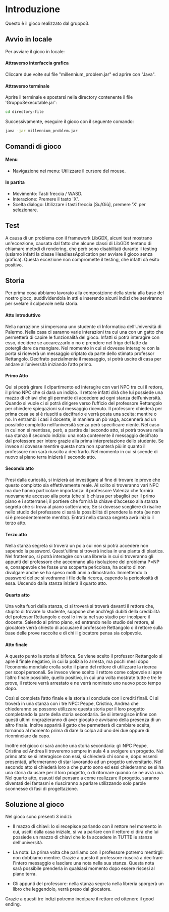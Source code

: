 # Introduzione
Questo è il gioco realizzato dal gruppo3.


## Avvio in locale
Per avviare il gioco in locale:
#### Attraverso interfaccia grafica
Cliccare due volte sul file "millennium_problem.jar" ed aprire con "Java".

#### Attraverso terminale
Aprire il terminale e spostarsi nella directory contenente il file 'Gruppo3executable.jar':
```bash
cd directory-file
```
Successivamente, eseguire il gioco con il seguente comando:
```bash
java -jar millennium_problem.jar
```

## Comandi di gioco
#### Menu
- Navigazione nei menu: Utilizzare il cursore del mouse.
#### In partita
- Movimento: Tasti freccia / WASD.
- Interazione: Premere il tasto 'X'.
- Scelta dialogo: Utilizzare i tasti freccia [Su/Giù], premere 'X' per selezionare.


## Test
A causa di un problema con il framework LibGDX, alcuni test mostrano un'eccezione, causata dal fatto che alcune classi di LibGDX tentano di chiamare metodi di rendering, che però sono disabilitati durante il testing (usiamo infatti la classe HeadlessApplication per avviare il gioco senza grafica). Questa eccezione non compromette il testing, che infatti dà esito positivo.

## Storia
Per prima cosa abbiamo lavorato alla composizione della storia alla base del nostro gioco, suddividendola in atti e inserendo alcuni indizi che serviranno per svelare il colpevole nella storia. 

#### Atto Introduttivo
Nella narrazione si impersona uno studente di Informatica dell’Università di Palermo. Nella casa ci saranno varie interazioni tra cui una con un gatto che permetterà di capire le funzionalità del gioco. Infatti si potrà interagire con esso, decidere se accarezzarlo o no e prendere nel frigo del latte da potergli dare da mangiare.
Nel momento in cui si dovesse interagire con la porta si riceverà un messaggio criptato da parte dello stimato professor Rettangolo. Decifrato parzialmente il messaggio, si potrà uscire di casa per andare all’università iniziando l’atto primo. 

#### Primo Atto
Qui si potrà girare il dipartimento ed interagire con vari NPC tra cui il rettore, il primo NPC che ci darà un indizio. Il rettore infatti dirà che lui possiede una mazzo di chiavi che gli permette di accedere ad ogni stanza dell’università. Quando si vuole ci si potrà dirigere verso l’ufficio del professore Rettangolo per chiedere spiegazioni sul messaggio ricevuto. Il professore chiederà per prima cosa se si è riusciti a decifrarlo e verrà posta una scelta: mentire o no. In entrambi i casi il docente, in maniera un pò vaga, accennerà ad un possibile complotto nell’università senza però specificare niente. Nel caso in cui non si mentisse, però, a partire dal secondo atto, si potrà trovare nella sua stanza il secondo indizio: una nota contenente il messaggio decifrato dal professore per intero grazie alla prima interpretazione dello studente. Se invece si dovesse mentire questa nota non spunterà più in quanto il professore non sarà riuscito a decifrarlo.
Nel momento in cui si scende di nuovo al piano terra inizierà il secondo atto.

#### Secondo atto
Presi dalla curiosità, si inizierà ad investigare al fine di trovare le prove che questo complotto sia effettivamente reale. Al solito si troveranno vari NPC ma due hanno particolare importanza: 
il professore Valenza che fornirà nuovamente accesso alla porta (che si è chiusa per sbaglio) per il primo piano e i sotterranei;
il portiere che fornirà la chiave d’accesso alla stanza segreta che si trova al piano sotterraneo;
Se si dovesse scegliere di risalire nello studio del professore ci sarà la possibilità di prendere la nota (se non si è precedentemente mentito).
Entrati nella stanza segreta avrà inizio il terzo atto.

#### Terzo atto
Nella stanza segreta si troverà un pc a cui non si potrà accedere non sapendo la password. Quest'ultima si troverà incisa in una pianta di plastica. Nel frattempo, si potrà interagire con una libreria in cui si troveranno gli appunti del professore che accennano alla risoluzione del problema P=NP e, consapevole che fosse una scoperta pericolosa, ha scelto di non divulgare anche se ha speso molti anni a dimostrarlo. Immettendo la password del pc si vedranno i file della ricerca, capendo la pericolosità di essa.
Uscendo dalla stanza inizierà il quarto atto.

#### Quarto atto
Una volta fuori dalla stanza, ci si troverà si troverà davanti il rettore che, stupito di trovare lo studente, suppone che anch’egli dubiti della credibilità del professor Rettangolo e così lo invita nel suo studio per incolpare il docente. Salendo al primo piano, ed entrando nello studio del rettore, al giocatore verrà chiesto di accusare il professore Rettangolo o il rettore sulla base delle prove raccolte e di chi il giocatore pensa sia colpevole.

#### Atto finale
A questo punto la storia si biforca. Se viene scelto il professor Rettangolo si apre il finale negativo, in cui la polizia lo arresta, ma pochi mesi dopo l’economia mondiale crolla sotto il piano del rettore di utilizzare la ricerca per scopi personali. Se invece viene scelto il rettore come colpevole si apre l’altro finale possibile, quello positivo, in cui una volta mostrate tutte e tre le prove,  il rettore verrà arrestato e ne verrà nominato uno nuovo poco tempo dopo.
 
Così si completa l’atto finale e la storia si conclude con i crediti finali. Ci si troverà in una stanza con i tre NPC: Peppe, Cristina, Andrea che chiederanno se possono utilizzare questa storia per il loro progetto completando la parte della storia secondaria. Se si interagisce infine con questi ultimi ringrazieranno di aver giocato e  avvisano della presenza di un altro finale. Inoltre apparirà il gatto che permetterà di cambiare scelta, tornando al momento prima di dare la colpa ad uno dei due oppure di ricominciare da capo.

Inoltre nel gioco ci sarà anche una storia secondaria: gli NPC Peppe, Cristina ed Andrea li troveremo sempre in aula 4 a svolgere un progetto.
Nel primo atto se si interagisce con essi, si chiederà chi sono e, dopo essersi presentati, affermeranno di star lavorando ad un progetto universitario.
Nel secondo atto si chiederà loro a che punto sono ed essi chiederanno se si ha una storia da usare per il loro progetto, o di ritornare quando se ne avrà una.
Nel quarto atto, esausti dal pensare a come realizzare il progetto, saranno diventati dei fantasmi e riusciranno a parlare utilizzando solo parole sconnesse di fasi di progettazione.

## Soluzione al gioco
Nel gioco sono presenti 3 indizi:

- Il mazzo di chiavi: lo si recepisce parlando con il rettore nel momento in cui, usciti dalla casa iniziale, si va a parlare con il rettore ci dirà che lui possiede un mazzo di chiavi che lo fa accedere in TUTTE le stanze dell'università.

- La nota: La prima volta che parliamo con il professore potremo mentirgli: non dobbiamo mentire. Grazie a questo il professore riuscirà a decifrare l'intero messaggio e lasciare una nota nella sua stanza. Questa nota sarà possibile prenderla in qualsiasi momento dopo essere riscesi al piano terra.

- Gli appunti del professore: nella stanza segreta nella libreria sporgerà un libro che leggendolo, verrà preso dal giocatore.

Grazie a questi tre indizi potremo incolpare il rettore ed ottenere il good ending.